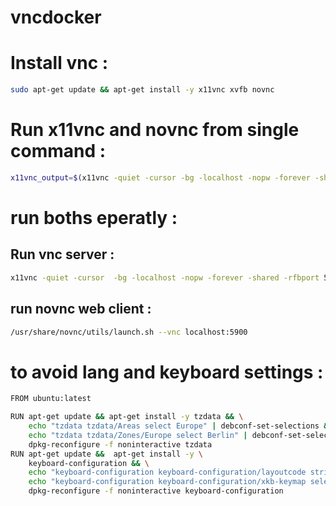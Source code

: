 # vncdocker

# Install vnc  : 
```bash
sudo apt-get update && apt-get install -y x11vnc xvfb novnc
```
# Run x11vnc and novnc from single command  : 
```bash
x11vnc_output=$(x11vnc -quiet -cursor -bg -localhost -nopw -forever -shared --multiptr) && port=$(echo "$x11vnc_output" | grep -oP 'PORT=\K\d+') && echo "PORT value: $port" && /usr/share/novnc/utils/launch.sh --vnc localhost:$port
```


# run boths eperatly : 

## Run vnc server : 
```bash
x11vnc -quiet -cursor  -bg -localhost -nopw -forever -shared -rfbport 5900 --multiptr 
```
## run novnc web client  : 
```bash
/usr/share/novnc/utils/launch.sh --vnc localhost:5900
```


# to avoid lang and keyboard settings  : 
```bash
FROM ubuntu:latest

RUN apt-get update && apt-get install -y tzdata && \
    echo "tzdata tzdata/Areas select Europe" | debconf-set-selections && \
    echo "tzdata tzdata/Zones/Europe select Berlin" | debconf-set-selections && \
    dpkg-reconfigure -f noninteractive tzdata
RUN apt-get update &&  apt-get install -y \
    keyboard-configuration && \
    echo "keyboard-configuration keyboard-configuration/layoutcode string us" | debconf-set-selections && \
    echo "keyboard-configuration keyboard-configuration/xkb-keymap select us" | debconf-set-selections && \
    dpkg-reconfigure -f noninteractive keyboard-configuration

```
